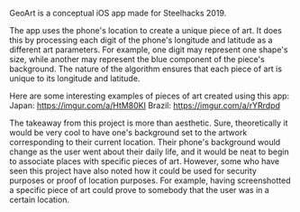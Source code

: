 
GeoArt is a conceptual iOS app made for Steelhacks 2019.

The app uses the phone's location to create a unique piece of art. It does this by processing each digit of the phone's longitude and latitude as a different art parameters. 
For example, one digit may represent one shape's size, while another may represent the blue component of the piece's background. 
The nature of the algorithm ensures that each piece of art is unique to its longitude and latitude.

Here are some interesting examples of pieces of art created using this app:
Japan: https://imgur.com/a/HtM80KI
Brazil: https://imgur.com/a/rYRrdpd

The takeaway from this project is more than aesthetic. 
Sure, theoretically it would be very cool to have one's background set to the artwork corresponding to their current location. Their phone's background would change as the user went about their daily life, and it would be neat to begin to associate places with specific pieces of art.
However, some who have seen this project have also noted how it could be used for security purposes or proof of location purposes. 
For example, having screenshotted a specific piece of art could prove to somebody that the user was in a certain location. 
